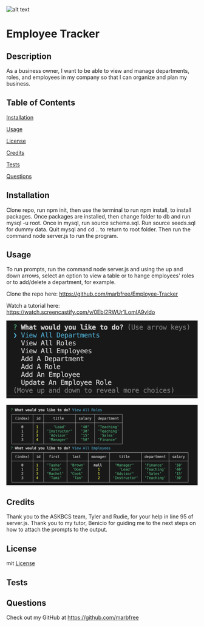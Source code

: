   ![alt text](https://img.shields.io/badge/license-mit-blue)
# Employee Tracker 
## Description 
  As a business owner, I want to be able to view and manage departments, roles, and employees in my company so that I can organize and plan my business.
## Table of Contents
[Installation](#installation) 

[Usage](#usage)

[License](#license)

[Credits](#credits)

[Tests](#tests)

[Questions](#questions)

## Installation 
  Clone repo, run npm init, then use the terminal to run npm install, to install packages.  Once packages are installed, then change folder to db and run mysql -u root.  Once in mysql, run source schema.sql.  Run source seeds.sql for dummy data.  Quit mysql and cd .. to return to root folder.  Then run the command node server.js to run the program.

## Usage 
  To run prompts, run the command node server.js and using the up and down arrows, select an option to view a table or to hange employees' roles or to add/delete a department, for example.

Clone the repo here: 
https://github.com/marbfree/Employee-Tracker

Watch a tutorial here:
https://watch.screencastify.com/v/0EbI2RWUr1LomIA9vldo

![alt text](./assests/Prompt.png)

![alt text](./assests/Tables.png)

## Credits 
  Thank you to the ASKBCS team, Tyler and Rudie, for your help in line 95 of server.js.  Thank you to my tutor, Benicio for guiding me to the next steps on how to attach the prompts to the output.
## License
  mit
      [License](https://choosealicense.com/licenses/mit/)
      
## Tests 
  
## Questions
Check out my GitHub at https://github.com/marbfree 


